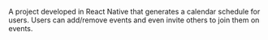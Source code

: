 A project developed in React Native that generates a calendar schedule for users. Users can add/remove events and even invite others to join them on events. 
